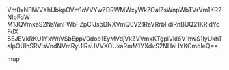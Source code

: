 Vm0xNFlWVXhUbkpOVm1oVVYwZDRWMWxyWkZOalZsWnpWbTVrVm1KR2NIbFdW
M1JQVmxaS2NsWnFWbFZpClJsbDNXVmQ0V21ReVRrbFdiRnBUQ21KRldYcFdX
SEJEVkRKU1YxWnVSbEppV0dob1EyMVdjVkZVVmxKTgpiVkl6V1hwS1IyUkhT
alpOUlhSRVlsVndNVmRyUlRsUVVXOUxaRmM1YXdvS2NHaHYKCmdleQ==

mup